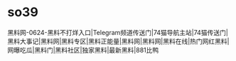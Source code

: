 # so39
黑料网-0624-黑料不打烊入口|Telegram频道传送门|74猫导航主站|74猫传送门|黑料大事记|黑料网|黑料专区|黑料正能量|黑料网|黑料网|黑料在线|热门网红黑料|网曝吃瓜|黑料门|黑料社区|独家黑料|最新黑料|881比鸭
